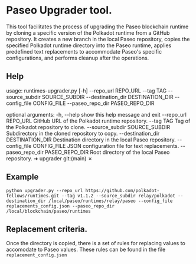 # Paseo Upgrader tool.

This tool facilitates the process of upgrading the Paseo blockchain runtime by cloning a specific version of the Polkadot runtime from a GitHub repository. 
It creates a new branch in the local Paseo repository, copies the specified Polkadot runtime directory into the Paseo runtime, applies predefined text replacements to accommodate Paseo's specific configurations, and performs cleanup after the operations.

## Help

usage: runtimes-upgrader.py [-h] --repo_url REPO_URL --tag TAG --source_subdir SOURCE_SUBDIR --destination_dir DESTINATION_DIR --config_file CONFIG_FILE --paseo_repo_dir PASEO_REPO_DIR

optional arguments:
  -h, --help            show this help message and exit
  --repo_url REPO_URL   GitHub URL of the Polkadot runtime repository.
  --tag TAG             Tag of the Polkadot repository to clone.
  --source_subdir SOURCE_SUBDIR
                        Subdirectory in the cloned repository to copy.
  --destination_dir DESTINATION_DIR
                        Destination directory in the local Paseo repository.
  --config_file CONFIG_FILE
                        JSON configuration file for text replacements.
  --paseo_repo_dir PASEO_REPO_DIR
                        Root directory of the local Paseo repository.
➜  upgrader git:(main) ✗

## Example

```
python upgrader.py --repo_url https://github.com/polkadot-fellows/runtimes.git --tag v1.1.2 --source_subdir relay/polkadot --destination_dir /local/paseo/runtimes/relay/paseo --config_file replacements_config.json --paseo_repo_dir /local/blockchain/paseo/runtimes
```

## Replacement criteria.

Once the directory is copied, there is a set of rules for replacing values to accomodate to Paseo values. These rules can be found in the file `replacement_config.json`